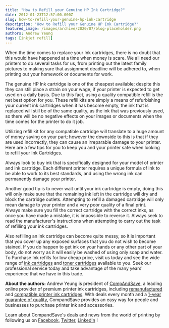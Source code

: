 ```yaml
---
title: "How to Refill your Genuine HP Ink Cartridge?"
date: 2012-01-23T12:57:00.000Z
slug: how-to-refill-your-genuine-hp-ink-cartridge
description: "How to Refill your Genuine HP Ink Cartridge?"
featured_image: /images/archive/2020/07/blog-placeholder.png
authors: Andrew Yeung
tags: [inkjet refill]
---
```


When the time comes to replace your Ink cartridges, there is no doubt that this would have happened at a time when money is scare. We all need our printers to do several tasks for us, from printing out the latest family pictures to making sure that assignment deadline will be adhered to, when printing out your homework or documents for work.

The genuine HP Ink cartridge is one of the cheapest available; despite this they can still place a strain on your wage, if your printer is expected to get used on a daily basis. Due to this fact, using a quality compatible refill is the net best option for you. These refill kits are simply a means of refurbishing your current ink cartridges when it has become empty, the ink that is replaced will still be of the same quality, as the ink that was previously used, so there will be no negative effects on your images or documents when the time comes for the printer to do it job.

Utilizing refill kit for any compatible cartridge will translate to a huge amount of money saving on your part; however the downside to this is that if they are used incorrectly, they can cause an irreparable damage to your printer. Here are a few tips for you to keep you and your printer safe when looking to refill your Ink Cartridges.

Always look to buy ink that is specifically designed for your model of printer and ink cartridge. Each different printer requires a unique formula of ink to be able to work to its best standards, and using the wrong ink can permanently damage your printer.

Another good tip is to never wait until your ink cartridge is empty, doing this will only make sure that the remaining ink left in the cartridge will dry and block the cartridge outlets. Attempting to refill a damaged cartridge will only mean damage to your printer and a very poor quality of a final print.  
Always make sure you fill the correct cartridge with the correct inks, as once you have made a mistake, it is impossible to reverse it. Always seek to read the manufacturer's instructions when attempting to carry out the task of refilling your ink cartridges.

Also refilling an ink cartridge can become quite messy, so it is important that you cover up any exposed surfaces that you do not wish to become stained. If you do happen to get ink on your hands or any other part of your body, do not worry as it will easily be washed of using only soap and water.  
To Purchase Ink refills for low cheap price, visit us today and see the wide range of [ink cartridges](https://www.compandsave.com/) and [toner cartridges](https://www.compandsave.com/) available to you. Seek our professional service today and take advantage of the many years' experience that we have in this trade.

  
**About the authors:** Andrew Yeung is president of [CompAndSave](https://www.compandsave.com/), a leading online provider of premium printer ink cartridges, including [remanufactured](https://www.compandsave.com/help) and [compatible printer ink cartridges](https://www.compandsave.com/help). With deals every month and a [1-year guarantee of quality](https://www.compandsave.com/help), CompandSave provides an easy way for people and businesses to purchase printer ink and accessories.

Learn about CompandSave's deals and news from the world of printing by following us on [Facebook](https://www.facebook.com/compandsave.ink), [Twitter](https://twitter.com/compandsave), [LinkedIn](https://www.linkedin.com) !